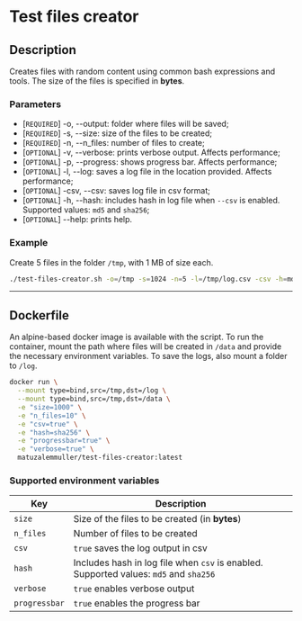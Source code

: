 # Test files creator

## Description

Creates files with random content using common bash expressions and tools. The size of the files is specified in **bytes**.

### Parameters

- [`REQUIRED`] -o, --output: folder where files will be saved;
- [`REQUIRED`] -s, --size: size of the files to be created;
- [`REQUIRED`] -n, --n_files: number of files to create;
- [`OPTIONAL`] -v, --verbose: prints verbose output. Affects performance;
- [`OPTIONAL`] -p, --progress: shows progress bar. Affects performance;
- [`OPTIONAL`] -l, --log: saves a log file in the location provided. Affects performance;
- [`OPTIONAL`] -csv, --csv: saves log file in csv format;
- [`OPTIONAL`] -h, --hash: includes hash in log file when `--csv` is enabled. Supported values: `md5` and `sha256`;
- [`OPTIONAL`] --help: prints help.

### Example

Create 5 files in the folder `/tmp`, with 1 MB of size each.

```sh
./test-files-creator.sh -o=/tmp -s=1024 -n=5 -l=/tmp/log.csv -csv -h=md5 -p
```

---

## Dockerfile

An alpine-based docker image is available with the script. To run the container, mount the path where files will be created in `/data` and provide the necessary environment variables. To save the logs, also mount a folder to `/log`.

```sh
docker run \
  --mount type=bind,src=/tmp,dst=/log \
  --mount type=bind,src=/tmp,dst=/data \
  -e "size=1000" \
  -e "n_files=10" \
  -e "csv=true" \
  -e "hash=sha256" \
  -e "progressbar=true" \
  -e "verbose=true" \
  matuzalemmuller/test-files-creator:latest
```

### Supported environment variables

| Key         | Description     |
|--------------|-----------|
| `size`    | Size of the files to be created (in **bytes**) |
| `n_files` | Number of files to be created |
| `csv` | `true` saves the log output in csv |
| `hash`    | Includes hash in log file when `csv` is enabled. Supported values: `md5` and `sha256` |
| `verbose` | `true` enables verbose output |
| `progressbar` | `true` enables the progress bar |
